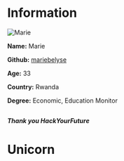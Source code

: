 # Information

![Marie](https://raw.githubusercontent.com/HackYourFutureBelgium/class-11-12/master/lib/avatars/students/mariebelyse.jpeg)

**Name:** Marie

**Github:** [mariebelyse](https://github.com/mariebelyse)

**Age:** 33

**Country:** Rwanda

**Degree:** Economic, Education Monitor

##

**_Thank you HackYourFuture_**
# Unicorn
